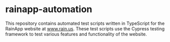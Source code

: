 # rainapp-automation
This repository contains automated test scripts written in TypeScript for the RainApp website at www.rain.us. These test scripts use the Cypress testing framework to test various features and functionality of the website.
